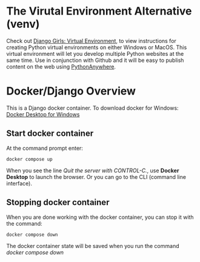 # The Virutal Environment Alternative (venv)
Check out [Django Girls: Virtual Environment](https://tutorial.djangogirls.org/en/installation/#virtualenv), to view instructions for creating Python virtual environments on either Windows or MacOS. This virtual environment will let you develop multiple Python websites at the same time. Use in conjunction with Github and it will be easy to publish content on the web using [PythonAnywhere](https://www.pythonanywhere.com/).

# Docker/Django Overview
This is a Django docker container. To download docker for Windows: [Docker Desktop for Windows](https://hub.docker.com/editions/community/docker-ce-desktop-windows)

## Start docker container
At the command prompt enter:
```
docker compose up
```
When you see the line *Quit the server with CONTROL-C.*, use **Docker Desktop** to launch the browser. Or you can go to the CLI (command line interface).

## Stopping docker container
When you are done working with the docker container, you can stop it with the command:
```
docker compose down
```
The docker container state will be saved when you run the command *docker compose down*
